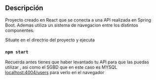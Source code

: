 ## Descripción
Proyecto creado en React que se conecta a una API realizada en Spring Boot.
Ademas utiliza un sistema de navegacion entre los distintos componentes.

Situate en el directrio del proyecto y ejecuta


### `npm start`

Recuerda antes tienes que haber levantado tu API para que las puedas utilizar , asi como el SGBD que en este caso es MYSQL
<br />
 [localhost:4004/users](localhost:4004/users)  para verlo en el navegador
